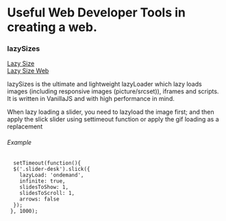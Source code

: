 # Useful Web Developer Tools in creating a web.

### lazySizes
[Lazy Size](https://github.com/aFarkas/lazysizes)     
[Lazy Size Web](https://afarkas.github.io/lazysizes/index.html)   
     
lazySizes is the ultimate and lightweight lazyLoader which lazy loads images (including responsive images (picture/srcset)), iframes and scripts. It is written in VanillaJS and with high performance in mind.

When lazy loading a slider, you need to lazyload the image first; and then apply the slick slider using settimeout function or apply the gif loading as a replacement    

###### Example

```
  setTimeout(function(){
  $('.slider-desk').slick({
    lazyLoad: 'ondemand',
    infinite: true,
    slidesToShow: 1,
    slidesToScroll: 1,
    arrows: false
  });
 }, 1000);
```
